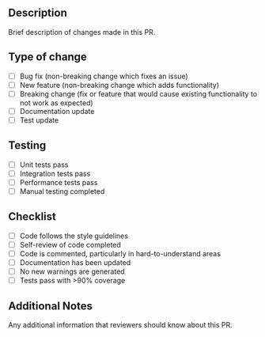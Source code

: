 ## Description
Brief description of changes made in this PR.

## Type of change
- [ ] Bug fix (non-breaking change which fixes an issue)
- [ ] New feature (non-breaking change which adds functionality)
- [ ] Breaking change (fix or feature that would cause existing functionality to not work as expected)
- [ ] Documentation update
- [ ] Test update

## Testing
- [ ] Unit tests pass
- [ ] Integration tests pass
- [ ] Performance tests pass
- [ ] Manual testing completed

## Checklist
- [ ] Code follows the style guidelines
- [ ] Self-review of code completed
- [ ] Code is commented, particularly in hard-to-understand areas
- [ ] Documentation has been updated
- [ ] No new warnings are generated
- [ ] Tests pass with >90% coverage

## Additional Notes
Any additional information that reviewers should know about this PR.
